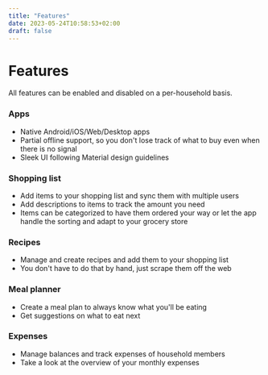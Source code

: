 ```yaml
---
title: "Features"
date: 2023-05-24T10:58:53+02:00
draft: false
---
```

# Features

All features can be enabled and disabled on a per-household basis.

### Apps

- Native Android/iOS/Web/Desktop apps
- Partial offline support, so you don't lose track of what to buy even when there is no signal
- Sleek UI following Material design guidelines

### Shopping list

- Add items to your shopping list and sync them with multiple users
- Add descriptions to items to track the amount you need
- Items can be categorized to have them ordered your way or let the app handle the sorting and adapt to your grocery store

### Recipes

- Manage and create recipes and add them to your shopping list
- You don't have to do that by hand, just scrape them off the web

### Meal planner

- Create a meal plan to always know what you'll be eating
- Get suggestions on what to eat next

### Expenses

- Manage balances and track expenses of household members
- Take a look at the overview of your monthly expenses